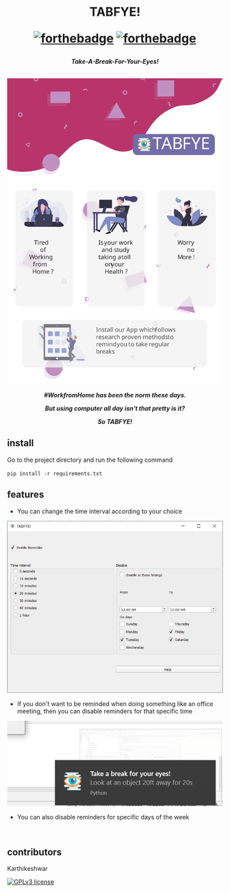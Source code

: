 <h1 align="center">TABFYE!
<br>

[![forthebadge](https://forthebadge.com/images/badges/made-with-python.svg)](https://forthebadge.com)
[![forthebadge](https://forthebadge.com/images/badges/powered-by-electricity.svg)](https://forthebadge.com)

</h1>

<h5 align="center">Take-A-Break-For-Your-Eyes!
<br>

<br>

![tabfye-screenshot](/Images/TABFYE-poster.svg)

#WorkfromHome has been the norm these days.

But using computer all day isn't that pretty is it?

So TABFYE!

## install

Go to the project directory and run the following command

`pip install -r requirements.txt`


## features
* You can change the time interval according to your choice


![screenshot](/Images/TABFYE-screenshot.png)


* If you don't want to be reminded when doing something like an office meeting, then you can disable reminders for that specific time


![notification screenshot](/Images/TABFYE-notification.png)

* You can also disable reminders for specific days of the week


<br>



## contributors

Karthikeshwar

[![GPLv3 license](https://img.shields.io/badge/License-GPLv3-blue.svg)](http://perso.crans.org/besson/LICENSE.html)

